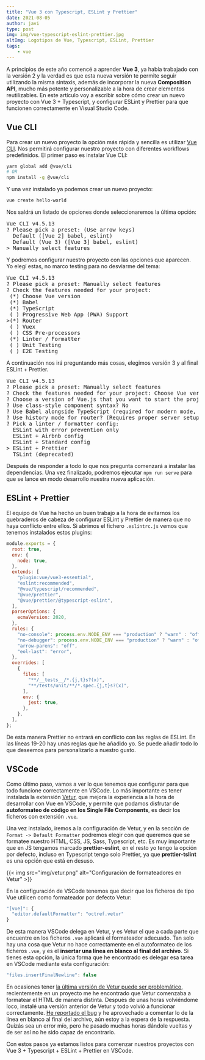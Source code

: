 ```yaml
---
title: "Vue 3 con Typescript, ESLint y Prettier"
date: 2021-08-05
author: javi
type: post
img: img/vue-typescript-eslint-prettier.jpg
altImg: Logotipos de Vue, Typescript, ESLint, Prettier
tags:
    - vue
---
```

A principios de este año comencé a aprender **Vue 3**, ya había trabajado con la versión 2 y la verdad es que esta nueva versión
te permite seguir utilizando la misma sintaxis, además de incorporar la nueva **Composition API**, mucho más potente y personalizable
a la hora de crear elementos reutilizables. En este artículo voy a escribir sobre cómo crear un nuevo proyecto con Vue 3 + Typescript,
y configurar ESLint y Prettier para que funcionen correctamente en Visual Studio Code.

## Vue CLI
Para crear un nuevo proyecto la opción más rápida y sencilla es utilizar [Vue CLI][1]. Nos permitirá configurar nuestro proyecto
con diferentes workflows predefinidos. El primer paso es instalar Vue CLI:

```bash
yarn global add @vue/cli
# OR
npm install -g @vue/cli
```

Y una vez instalado ya podemos crear un nuevo proyecto:

```bash
vue create hello-world
```

Nos saldrá un listado de opciones donde seleccionaremos la última opción:
<pre>
Vue CLI v4.5.13
? Please pick a preset: (Use arrow keys)
  Default ([Vue 2] babel, eslint)
  Default (Vue 3) ([Vue 3] babel, eslint)
> Manually select features
</pre>

Y podremos configurar nuestro proyecto con las opciones que aparecen. Yo elegí estas, no marco testing para no desviarme
del tema:

<pre>
Vue CLI v4.5.13
? Please pick a preset: Manually select features
? Check the features needed for your project: 
 (*) Choose Vue version
 (*) Babel
 (*) TypeScript
 ( ) Progressive Web App (PWA) Support        
>(*) Router
 ( ) Vuex
 ( ) CSS Pre-processors
 (*) Linter / Formatter
 ( ) Unit Testing
 ( ) E2E Testing
</pre>

A continuación nos irá preguntando más cosas, elegimos versión 3 y al final ESLint + Prettier.

<pre>
Vue CLI v4.5.13
? Please pick a preset: Manually select features
? Check the features needed for your project: Choose Vue version, Babel, TS, Router, Linter
? Choose a version of Vue.js that you want to start the project with 3.x
? Use class-style component syntax? No
? Use Babel alongside TypeScript (required for modern mode, auto-detected polyfills, transpiling JSX)? Yes
? Use history mode for router? (Requires proper server setup for index fallback in production) Yes
? Pick a linter / formatter config: 
  ESLint with error prevention only 
  ESLint + Airbnb config
  ESLint + Standard config
> ESLint + Prettier
  TSLint (deprecated)
</pre>

Después de responder a todo lo que nos pregunta comenzará a instalar las dependencias. Una vez finalizado, podremos ejecutar
`npm run serve` para que se lance en modo desarrollo nuestra nueva aplicación.

## ESLint + Prettier
El equipo de Vue ha hecho un buen trabajo a la hora de evitarnos los quebraderos de cabeza de configurar ESLint y Prettier
de manera que no haya conflicto entre ellos. Si abrimos el fichero `.eslintrc.js` vemos que tenemos instalados estos plugins:

```js {linenos=table,hl_lines=["6-12", "19-20"]}
module.exports = {
  root: true,
  env: {
    node: true,
  },
  extends: [
    "plugin:vue/vue3-essential",
    "eslint:recommended",
    "@vue/typescript/recommended",
    "@vue/prettier",
    "@vue/prettier/@typescript-eslint",
  ],
  parserOptions: {
    ecmaVersion: 2020,
  },
  rules: {
    "no-console": process.env.NODE_ENV === "production" ? "warn" : "off",
    "no-debugger": process.env.NODE_ENV === "production" ? "warn" : "off",
    "arrow-parens": "off",
    "eol-last": "error",
  },
  overrides: [
    {
      files: [
        "**/__tests__/*.{j,t}s?(x)",
        "**/tests/unit/**/*.spec.{j,t}s?(x)",
      ],
      env: {
        jest: true,
      },
    },
  ],
};
```

De esta manera Prettier no entrará en conflicto con las reglas de ESLint. En las líneas 19-20 hay unas reglas que he
añadido yo. Se puede añadir todo lo que deseemos para personalizarlo a nuestro gusto.

## VSCode
Como último paso, vamos a ver lo que tenemos que configurar para que todo funcione correctamente en
VSCode. Lo más importante es tener instalada la extensión [Vetur][2], que mejora la experiencia a la hora de desarrollar
con Vue en VSCode, y permite que podamos disfrutar de **autoformateo de código en los Single File Components**, es decir
los ficheros con extensión `.vue`.

Una vez instalado, iremos a la configuración de Vetur, y en la sección de `Format -> Default Formatter` podremos elegir
con qué queremos que se formatee nuestro HTML, CSS, JS, Sass, Typescript, etc. Es muy importante que en JS tengamos
marcado **prettier-eslint**, en el resto yo tengo la opción por defecto, incluso en Typescript tengo solo Prettier, ya que
**prettier-tslint** es una opción que está en desuso.

{{< img src="img/vetur.png" alt="Configuración de formateadores en Vetur" >}}

En la configuración de VSCode tenemos que decir que los ficheros de tipo Vue utilicen
como formateador por defecto Vetur:
```js
"[vue]": {
  "editor.defaultFormatter": "octref.vetur"
}
```

De esta manera VSCode delega en Vetur, y es Vetur el que a cada parte que encuentre en los ficheros `.vue` aplicará el
formateador adecuado. Tan solo hay una cosa que Vetur no hace correctamente en el autoformateo de los ficheros `.vue`, y
es el **insertar una línea en blanco al final del archivo**. Si tienes esta opción, la única forma que he encontrado es
delegar esa tarea en VSCode mediante esta configuración:
```js
"files.insertFinalNewline": false
```

En ocasiones tener [la última versión de Vetur puede ser problemático][3], recientemente en un proyecto me he encontrado
que Vetur comenzaba a formatear el HTML de manera distinta. Después de unas horas volviéndome loco, instalé una
versión anterior de Vetur y todo volvió a funcionar correctamente. [He reportado el bug][4] y he aprovechado a comentar 
lo de la línea en blanco al final del archivo, aún estoy a la espera de la respuesta. Quizás sea un error mío, pero he 
pasado muchas horas dándole vueltas y de ser así no he sido capaz de encontrarlo.

Con estos pasos ya estamos listos para comenzar nuestros proyectos con Vue 3 + Typescript + ESLint + Prettier en VSCode.

[1]: https://cli.vuejs.org/guide/creating-a-project.html#vue-create
[2]: https://marketplace.visualstudio.com/items?itemName=octref.vetur
[3]: https://vuejs.github.io/vetur/guide/FAQ.html#install-an-old-version-of-vetur
[4]: https://github.com/vuejs/vetur/issues/3067

